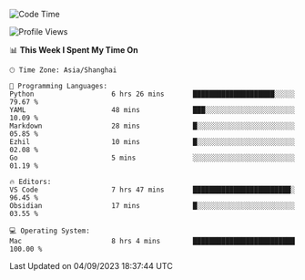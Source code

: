 <!--START_SECTION:waka-->
![Code Time](http://img.shields.io/badge/Code%20Time-153%20hrs%2039%20mins-blue)

![Profile Views](http://img.shields.io/badge/Profile%20Views-11-blue)

📊 **This Week I Spent My Time On** 

```text
🕑︎ Time Zone: Asia/Shanghai

💬 Programming Languages: 
Python                   6 hrs 26 mins       ████████████████████░░░░░   79.67 % 
YAML                     48 mins             ███░░░░░░░░░░░░░░░░░░░░░░   10.09 % 
Markdown                 28 mins             █░░░░░░░░░░░░░░░░░░░░░░░░   05.85 % 
Ezhil                    10 mins             █░░░░░░░░░░░░░░░░░░░░░░░░   02.08 % 
Go                       5 mins              ░░░░░░░░░░░░░░░░░░░░░░░░░   01.19 % 

🔥 Editors: 
VS Code                  7 hrs 47 mins       ████████████████████████░   96.45 % 
Obsidian                 17 mins             █░░░░░░░░░░░░░░░░░░░░░░░░   03.55 % 

💻 Operating System: 
Mac                      8 hrs 4 mins        █████████████████████████   100.00 % 
```


 Last Updated on 04/09/2023 18:37:44 UTC
<!--END_SECTION:waka-->